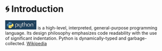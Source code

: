 # 🌀 Introduction  

<img src="https://github.com/MK316/workshop22/raw//main/img/pythonlogo.png" width="100" height="30"> is a high-level, interpreted, general-purpose programming language. Its design philosophy emphasizes code readability with the use of significant indentation. Python is dynamically-typed and garbage-collected. [Wikipedia]("https://en.wikipedia.org/wiki/Python_(programming_language)")  
